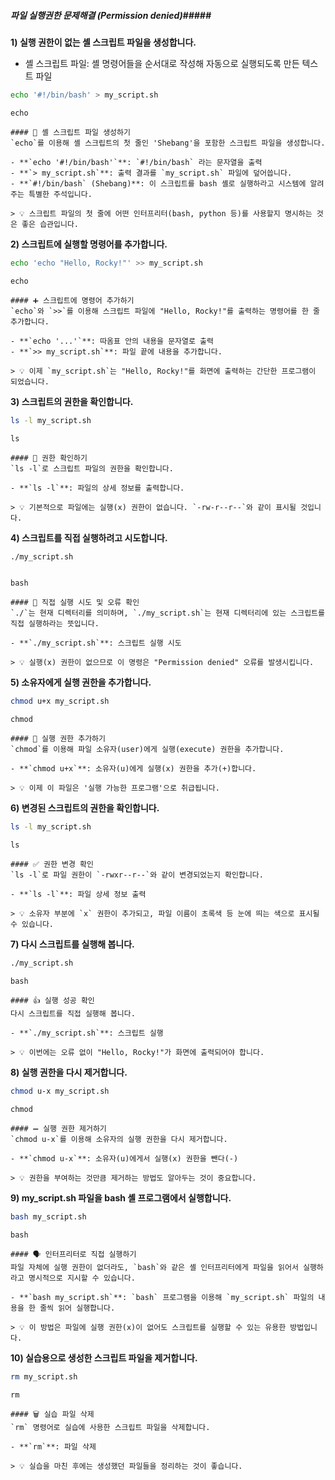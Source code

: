 ##### 파일 실행권한 문제해결 (Permission denied)#####

**1) 실행 권한이 없는 셸 스크립트 파일을 생성합니다.**
* 셸 스크립트 파일: 셸 명령어들을 순서대로 작성해 자동으로 실행되도록 만든 텍스트 파일
```bash
echo '#!/bin/bash' > my_script.sh
```
```tech
echo
```

```desc
#### 📜 셸 스크립트 파일 생성하기
`echo`를 이용해 셸 스크립트의 첫 줄인 'Shebang'을 포함한 스크립트 파일을 생성합니다.

- **`echo '#!/bin/bash'`**: `#!/bin/bash` 라는 문자열을 출력
- **`> my_script.sh`**: 출력 결과를 `my_script.sh` 파일에 덮어씁니다.
- **`#!/bin/bash` (Shebang)**: 이 스크립트를 bash 셸로 실행하라고 시스템에 알려주는 특별한 주석입니다.

> 💡 스크립트 파일의 첫 줄에 어떤 인터프리터(bash, python 등)를 사용할지 명시하는 것은 좋은 습관입니다.
```

**2) 스크립트에 실행할 명령어를 추가합니다.**
```bash
echo 'echo "Hello, Rocky!"' >> my_script.sh
```
```tech
echo
```

```desc
#### ➕ 스크립트에 명령어 추가하기
`echo`와 `>>`를 이용해 스크립트 파일에 "Hello, Rocky!"를 출력하는 명령어를 한 줄 추가합니다.

- **`echo '...'`**: 따옴표 안의 내용을 문자열로 출력
- **`>> my_script.sh`**: 파일 끝에 내용을 추가합니다.

> 💡 이제 `my_script.sh`는 "Hello, Rocky!"를 화면에 출력하는 간단한 프로그램이 되었습니다.
```

**3) 스크립트의 권한을 확인합니다.**
```bash
ls -l my_script.sh
```
```tech
ls
```

```desc
#### 👀 권한 확인하기
`ls -l`로 스크립트 파일의 권한을 확인합니다.

- **`ls -l`**: 파일의 상세 정보를 출력합니다.

> 💡 기본적으로 파일에는 실행(x) 권한이 없습니다. `-rw-r--r--`와 같이 표시될 것입니다.
```

**4) 스크립트를 직접 실행하려고 시도합니다.**
```bash
./my_script.sh
```
```no-err-check
```
```tech
bash
```

```desc
#### 🚫 직접 실행 시도 및 오류 확인
`./`는 현재 디렉터리를 의미하며, `./my_script.sh`는 현재 디렉터리에 있는 스크립트를 직접 실행하라는 뜻입니다.

- **`./my_script.sh`**: 스크립트 실행 시도

> 💡 실행(x) 권한이 없으므로 이 명령은 "Permission denied" 오류를 발생시킵니다.
```

**5) 소유자에게 실행 권한을 추가합니다.**
```bash
chmod u+x my_script.sh
```
```tech
chmod
```

```desc
#### 🚀 실행 권한 추가하기
`chmod`를 이용해 파일 소유자(user)에게 실행(execute) 권한을 추가합니다.

- **`chmod u+x`**: 소유자(u)에게 실행(x) 권한을 추가(+)합니다.

> 💡 이제 이 파일은 '실행 가능한 프로그램'으로 취급됩니다.
```

**6) 변경된 스크립트의 권한을 확인합니다.**
```bash
ls -l my_script.sh
```
```tech
ls
```

```desc
#### ✅ 권한 변경 확인
`ls -l`로 파일 권한이 `-rwxr--r--`와 같이 변경되었는지 확인합니다.

- **`ls -l`**: 파일 상세 정보 출력

> 💡 소유자 부분에 `x` 권한이 추가되고, 파일 이름이 초록색 등 눈에 띄는 색으로 표시될 수 있습니다.
```

**7) 다시 스크립트를 실행해 봅니다.**
```bash
./my_script.sh
```
```tech
bash
```

```desc
#### 👍 실행 성공 확인
다시 스크립트를 직접 실행해 봅니다.

- **`./my_script.sh`**: 스크립트 실행

> 💡 이번에는 오류 없이 "Hello, Rocky!"가 화면에 출력되어야 합니다.
```

**8) 실행 권한을 다시 제거합니다.**
```bash
chmod u-x my_script.sh
```
```tech
chmod
```

```desc
#### ➖ 실행 권한 제거하기
`chmod u-x`를 이용해 소유자의 실행 권한을 다시 제거합니다.

- **`chmod u-x`**: 소유자(u)에게서 실행(x) 권한을 뺀다(-)

> 💡 권한을 부여하는 것만큼 제거하는 방법도 알아두는 것이 중요합니다.
```

**9) my_script.sh 파일을 bash 셸 프로그램에서 실행합니다.**
```bash
bash my_script.sh
```
```tech
bash
```

```desc
#### 🗣️ 인터프리터로 직접 실행하기
파일 자체에 실행 권한이 없더라도, `bash`와 같은 셸 인터프리터에게 파일을 읽어서 실행하라고 명시적으로 지시할 수 있습니다.

- **`bash my_script.sh`**: `bash` 프로그램을 이용해 `my_script.sh` 파일의 내용을 한 줄씩 읽어 실행합니다.

> 💡 이 방법은 파일에 실행 권한(x)이 없어도 스크립트를 실행할 수 있는 유용한 방법입니다.
```

**10) 실습용으로 생성한 스크립트 파일을 제거합니다.**
```bash
rm my_script.sh
```
```tech
rm
```

```desc
#### 🗑️ 실습 파일 삭제
`rm` 명령어로 실습에 사용한 스크립트 파일을 삭제합니다.

- **`rm`**: 파일 삭제

> 💡 실습을 마친 후에는 생성했던 파일들을 정리하는 것이 좋습니다.
```
